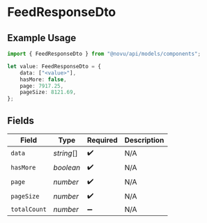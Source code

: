 # FeedResponseDto

## Example Usage

```typescript
import { FeedResponseDto } from "@novu/api/models/components";

let value: FeedResponseDto = {
    data: ["<value>"],
    hasMore: false,
    page: 7917.25,
    pageSize: 8121.69,
};
```

## Fields

| Field              | Type               | Required           | Description        |
| ------------------ | ------------------ | ------------------ | ------------------ |
| `data`             | *string*[]         | :heavy_check_mark: | N/A                |
| `hasMore`          | *boolean*          | :heavy_check_mark: | N/A                |
| `page`             | *number*           | :heavy_check_mark: | N/A                |
| `pageSize`         | *number*           | :heavy_check_mark: | N/A                |
| `totalCount`       | *number*           | :heavy_minus_sign: | N/A                |